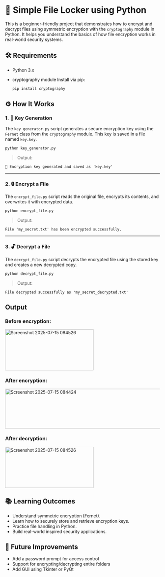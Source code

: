 # 🔐 Simple File Locker using Python

This is a beginner-friendly project that demonstrates how to encrypt and decrypt files using symmetric encryption with the `cryptography` module in Python. It helps you understand the basics of how file encryption works in real-world security systems.


## 🛠 Requirements

* Python 3.x
* cryptography module
  Install via pip:

  ```bash
  pip install cryptography
  ```

  
## ⚙️ How It Works

### 1. 🔑 **Key Generation**

The `key_generator.py` script generates a secure encryption key using the `Fernet` class from the `cryptography` module. This key is saved in a file named `key.key`.

```bash
python key_generator.py
```

> Output:

```
🔐 Encryption key generated and saved as 'key.key'
```

---

### 2. 🔒 **Encrypt a File**

The `encrypt_file.py` script reads the original file, encrypts its contents, and overwrites it with encrypted data.

```bash
python encrypt_file.py
```

> Output:

```
File 'my_secret.txt' has been encrypted successfully.
```

---

### 3. 🔓 **Decrypt a File**

The `decrypt_file.py` script decrypts the encrypted file using the stored key and creates a new decrypted copy.

```bash
python decrypt_file.py
```

> Output:

```
File decrypted successfully as 'my_secret_decrypted.txt'
```


## Output


### Before encryption:
<img width="288" height="133" alt="Screenshot 2025-07-15 084526" src="https://github.com/user-attachments/assets/caaaabbd-64af-4c20-b46c-c90113449c6a" />




### After encryption:
<img width="1467" height="129" alt="Screenshot 2025-07-15 084424" src="https://github.com/user-attachments/assets/366251aa-ccd0-41ac-a6e9-b9162321c6c2" />




### After decryption:
<img width="288" height="133" alt="Screenshot 2025-07-15 084526" src="https://github.com/user-attachments/assets/a5829230-1398-49be-8d9e-7f5b08e84018" />




## 📚 Learning Outcomes

* Understand symmetric encryption (Fernet).
* Learn how to securely store and retrieve encryption keys.
* Practice file handling in Python.
* Build real-world inspired security applications.



## 🚀 Future Improvements

* Add a password prompt for access control
* Support for encrypting/decrypting entire folders
* Add GUI using Tkinter or PyQt


